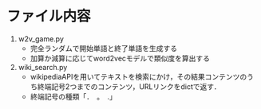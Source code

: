 # ファイル内容
1. w2v_game.py
    - 完全ランダムで開始単語と終了単語を生成する
    - 加算か減算に応じてword2vecモデルで類似度を算出する
1. wiki_search.py
    - wikipediaAPIを用いてテキストを検索にかけ，その結果コンテンツのうち終端記号2つまでのコンテンツ，URLリンクをdictで返す．
    - 終端記号の種類「．　。　.」


